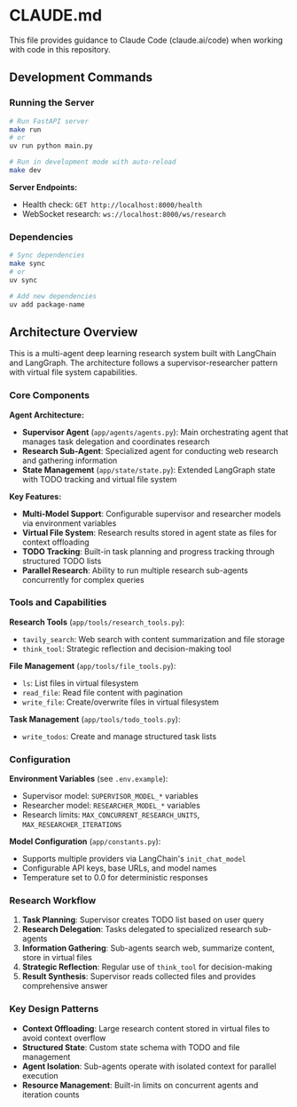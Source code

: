 # CLAUDE.md

This file provides guidance to Claude Code (claude.ai/code) when working with code in this repository.

## Development Commands

### Running the Server
```bash
# Run FastAPI server
make run
# or
uv run python main.py

# Run in development mode with auto-reload
make dev
```

**Server Endpoints:**
- Health check: `GET http://localhost:8000/health`
- WebSocket research: `ws://localhost:8000/ws/research`

### Dependencies
```bash
# Sync dependencies
make sync
# or
uv sync

# Add new dependencies
uv add package-name
```

## Architecture Overview

This is a multi-agent deep learning research system built with LangChain and LangGraph. The architecture follows a supervisor-researcher pattern with virtual file system capabilities.

### Core Components

**Agent Architecture:**
- **Supervisor Agent** (`app/agents/agents.py`): Main orchestrating agent that manages task delegation and coordinates research
- **Research Sub-Agent**: Specialized agent for conducting web research and gathering information
- **State Management** (`app/state/state.py`): Extended LangGraph state with TODO tracking and virtual file system

**Key Features:**
- **Multi-Model Support**: Configurable supervisor and researcher models via environment variables
- **Virtual File System**: Research results stored in agent state as files for context offloading
- **TODO Tracking**: Built-in task planning and progress tracking through structured TODO lists
- **Parallel Research**: Ability to run multiple research sub-agents concurrently for complex queries

### Tools and Capabilities

**Research Tools** (`app/tools/research_tools.py`):
- `tavily_search`: Web search with content summarization and file storage
- `think_tool`: Strategic reflection and decision-making tool

**File Management** (`app/tools/file_tools.py`):
- `ls`: List files in virtual filesystem
- `read_file`: Read file content with pagination
- `write_file`: Create/overwrite files in virtual filesystem

**Task Management** (`app/tools/todo_tools.py`):
- `write_todos`: Create and manage structured task lists

### Configuration

**Environment Variables** (see `.env.example`):
- Supervisor model: `SUPERVISOR_MODEL_*` variables
- Researcher model: `RESEARCHER_MODEL_*` variables
- Research limits: `MAX_CONCURRENT_RESEARCH_UNITS`, `MAX_RESEARCHER_ITERATIONS`

**Model Configuration** (`app/constants.py`):
- Supports multiple providers via LangChain's `init_chat_model`
- Configurable API keys, base URLs, and model names
- Temperature set to 0.0 for deterministic responses

### Research Workflow

1. **Task Planning**: Supervisor creates TODO list based on user query
2. **Research Delegation**: Tasks delegated to specialized research sub-agents
3. **Information Gathering**: Sub-agents search web, summarize content, store in virtual files
4. **Strategic Reflection**: Regular use of `think_tool` for decision-making
5. **Result Synthesis**: Supervisor reads collected files and provides comprehensive answer

### Key Design Patterns

- **Context Offloading**: Large research content stored in virtual files to avoid context overflow
- **Structured State**: Custom state schema with TODO and file management
- **Agent Isolation**: Sub-agents operate with isolated context for parallel execution
- **Resource Management**: Built-in limits on concurrent agents and iteration counts